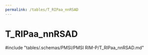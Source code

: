 ```yaml
---
permalink: /tables/T_RIPaa_nnRSAD
---
```

# T_RIPaa_nnRSAD

<!-- ATTENTION : Ne pas supprimer ou modifier la ligne ci-dessous -->
#include "tables/.schemas/PMSI/PMSI RIM-P/T_RIPaa_nnRSAD.md"
<!-- ATTENTION : Ne pas supprimer ou modifier la ligne ci-dessus -->
